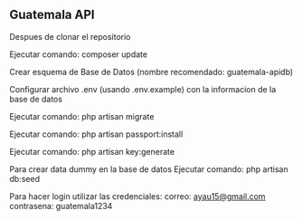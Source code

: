 ## Guatemala API

Despues de clonar el repositorio

Ejecutar comando: composer update

Crear esquema de Base de Datos (nombre recomendado: guatemala-apidb)

Configurar archivo .env (usando .env.example) con la informacion de la base de datos

Ejecutar comando: php artisan migrate

Ejecutar comando: php artisan passport:install

Ejecutar comando: php artisan key:generate

Para crear data dummy en la base de datos
Ejecutar comando: php artisan db:seed

Para hacer login utilizar las credenciales:
correo: ayau15@gmail.com
contrasena: guatemala1234
